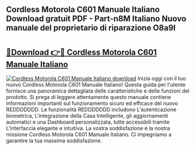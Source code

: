 ## Cordless Motorola C601 Manuale Italiano Download gratuit PDF - Part-n8M Italiano Nuovo manuale del proprietario di riparazione O8a9l

# <h2><a href="http://dfdh1hs.blite.top/?on=Cordless+Motorola+C601+Manuale+Italiano">🔗Download 👉🔴 Cordless Motorola C601 Manuale Italiano</a></h2>

[![Cordless Motorola C601 Manuale Italiano download](https://i.imgur.com/lujVjoI.png)](http://dfdh1hs.blite.top/?on=Cordless+Motorola+C601+Manuale+Italiano)
Inizia oggi con il tuo nuovo Cordless Motorola C601 Manuale Italiano! Questa guida per l'utente fornisce una panoramica dettagliata delle caratteristiche e delle funzioni del prodotto. Si prega di leggere attentamente questo manuale contiene informazioni importanti sul funzionamento sicuro ed efficace del nuovo REDDDDDDD. Le funzionalità REDDDDDDD includono L'autenticazione biometrica, L'integrazione della Casa Intelligente, gli aggiornamenti automatici e una Dashboard personalizzata, tutte accessibili tramite L'interfaccia elegante e intuitiva. La vostra soddisfazione è la nostra missione Cordless Motorola C601 Manuale Italiano. Ci impegniamo a garantire la tua massima soddisfazione.
